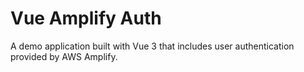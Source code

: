 # Vue Amplify Auth

A demo application built with Vue 3 that includes user authentication provided by AWS Amplify.